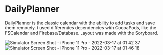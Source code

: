 # DailyPlanner

DailyPlanner is the classic calendar with the ability to add tasks and save them remotely. I used differenties dependencies with CocoaPods, like the FSCalendar and Firebase/Database. Layout was made with the Soryboard. 

![Simulator Screen Shot - iPhone 11 Pro - 2022-03-17 at 01 42 37](https://user-images.githubusercontent.com/74758238/158696989-d3171b30-6b0f-4a4a-b871-549253cf860b.png)
![Simulator Screen Shot - iPhone 11 Pro - 2022-03-17 at 01 46 18](https://user-images.githubusercontent.com/74758238/158696981-e0af5101-a94b-4f69-9d53-71c606087702.png)
